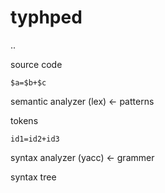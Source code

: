 # typhped
..



source code
```
$a=$b+$c
```

semantic analyzer (lex) <- patterns

tokens
```
id1=id2+id3
```

syntax analyzer (yacc) <- grammer

syntax tree
```
```